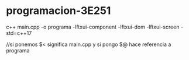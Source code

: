 # programacion-3E251

c++ main.cpp -o programa -lftxui-component -lftxui-dom -lftxui-screen -std=c++17


//si ponemos $< significa main.cpp y si pongo $@ hace referencia a programa 